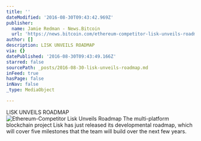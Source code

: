 ```yaml
---
title: ''
dateModified: '2016-08-30T09:43:42.969Z'
publisher:
  name: Jamie Redman - News.Bitcoin
  url: 'https://news.bitcoin.com/ethereum-competitor-lisk-unveils-roadmap/'
author: []
description: LISK UNVEILS ROADMAP
via: {}
datePublished: '2016-08-30T09:43:49.166Z'
starred: false
sourcePath: _posts/2016-08-30-lisk-unveils-roadmap.md
inFeed: true
hasPage: false
inNav: false
_type: MediaObject

---
```

LISK UNVEILS ROADMAP
![Ethereum-Competitor Lisk Unveils Roadmap  The multi-platform blockchain project Lisk has just released its developmental roadmap, which will cover five milestones that the team will build over the next few years.  ](https://the-grid-user-content.s3-us-west-2.amazonaws.com/42c2ab04-15ad-445d-848f-4c92ad3f7bf6.png)